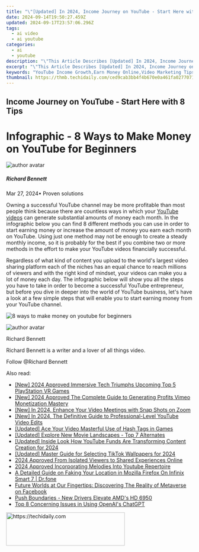 ```yaml
---
title: "\"[Updated] In 2024, Income Journey on YouTube - Start Here with 8 Tips\""
date: 2024-09-14T19:50:27.459Z
updated: 2024-09-17T23:57:06.296Z
tags:
  - ai video
  - ai youtube
categories:
  - ai
  - youtube
description: "\"This Article Describes [Updated] In 2024, Income Journey on YouTube - Start Here with 8 Tips\""
excerpt: "\"This Article Describes [Updated] In 2024, Income Journey on YouTube - Start Here with 8 Tips\""
keywords: "YouTube Income Growth,Earn Money Online,Video Marketing Tips,Digital Revenue Journey,Starting Earning Videos,Financial Gain Strategies,Content Creator Success"
thumbnail: https://thmb.techidaily.com/ced9cab3bb4f4b670e0a461fa0277071d0fe6cc512c46ece52a065d147ecc37a.jpg
---
```


## Income Journey on YouTube - Start Here with 8 Tips

# Infographic - 8 Ways to Make Money on YouTube for Beginners

![author avatar](https://images.wondershare.com/filmora/article-images/richard-bennett.jpg)

##### Richard Bennett

 Mar 27, 2024• Proven solutions

Owning a successful YouTube channel may be more profitable than most people think because there are countless ways in which your [YouTube videos](https://tools.techidaily.com/wondershare/filmora/download/) can generate substantial amounts of money each month. In the infographic below you can find 8 different methods you can use in order to start earning money or increase the amount of money you earn each month on YouTube. Using just one method may not be enough to create a steady monthly income, so it is probably for the best if you combine two or more methods in the effort to make your YouTube videos financially successful.

Regardless of what kind of content you upload to the world's largest video sharing platform each of the niches has an equal chance to reach millions of viewers and with the right kind of mindset, your videos can make you a lot of money each day. The infographic below will show you all the steps you have to take in order to become a successful YouTube entrepreneur, but before you dive in deeper into the world of YouTube business, let's have a look at a few simple steps that will enable you to start earning money from your YouTube channel.

![8 ways to make money on youtube for beginners](https://filmora.wondershare.com/youtube-video-editing/8-ways-to-make-money-on-youtube-for-beginners.jpg)

![author avatar](https://images.wondershare.com/filmora/article-images/richard-bennett.jpg)

Richard Bennett

Richard Bennett is a writer and a lover of all things video.

Follow @Richard Bennett

<ins class="adsbygoogle"
     style="display:block"
     data-ad-format="autorelaxed"
     data-ad-client="ca-pub-7571918770474297"
     data-ad-slot="1223367746"></ins>

<ins class="adsbygoogle"
     style="display:block"
     data-ad-client="ca-pub-7571918770474297"
     data-ad-slot="8358498916"
     data-ad-format="auto"
     data-full-width-responsive="true"></ins>

<span class="atpl-alsoreadstyle">Also read:</span>
<div><ul>
<li><a href="https://fox-http.techidaily.com/new-2024-approved-immersive-tech-triumphs-upcoming-top-5-playstation-vr-games/"><u>[New] 2024 Approved Immersive Tech Triumphs Upcoming Top 5 PlayStation VR Games</u></a></li>
<li><a href="https://vimeo-videos.techidaily.com/new-2024-approved-the-complete-guide-to-generating-profits-vimeo-monetization-mastery/"><u>[New] 2024 Approved The Complete Guide to Generating Profits Vimeo Monetization Mastery</u></a></li>
<li><a href="https://screen-sharing-recording.techidaily.com/new-in-2024-enhance-your-video-meetings-with-snap-shots-on-zoom/"><u>[New] In 2024, Enhance Your Video Meetings with Snap Shots on Zoom</u></a></li>
<li><a href="https://youtube-docs.techidaily.com/n-2024-the-definitive-guide-to-professional-level-youtube-video-edits/"><u>[New] In 2024, The Definitive Guide to Professional-Level YouTube Video Edits</u></a></li>
<li><a href="https://youtube-videos.techidaily.com/updated-ace-your-video-masterful-use-of-hash-tags-in-games/"><u>[Updated] Ace Your Video Masterful Use of Hash Tags in Games</u></a></li>
<li><a href="https://youtube-docs.techidaily.com/ed-explore-new-movie-landscapes-top-7-alternates/"><u>[Updated] Explore New Movie Landscapes - Top 7 Alternates</u></a></li>
<li><a href="https://youtube-docs.techidaily.com/ed-inside-look-how-youtube-funds-are-transforming-content-creation-for-2024/"><u>[Updated] Inside Look How YouTube Funds Are Transforming Content Creation for 2024</u></a></li>
<li><a href="https://fox-info.techidaily.com/updated-master-guide-for-selecting-tiktok-wallpapers-for-2024/"><u>[Updated] Master Guide for Selecting TikTok Wallpapers for 2024</u></a></li>
<li><a href="https://youtube-docs.techidaily.com/approved-from-isolated-viewers-to-shared-experiences-online/"><u>2024 Approved From Isolated Viewers to Shared Experiences Online</u></a></li>
<li><a href="https://youtube-docs.techidaily.com/approved-incorporating-melodies-into-youtube-repertoire/"><u>2024 Approved Incorporating Melodies Into Youtube Repertoire</u></a></li>
<li><a href="https://location-fake.techidaily.com/a-detailed-guide-on-faking-your-location-in-mozilla-firefox-on-infinix-smart-7-drfone-by-drfone-virtual-android/"><u>A Detailed Guide on Faking Your Location in Mozilla Firefox On Infinix Smart 7 | Dr.fone</u></a></li>
<li><a href="https://facebook.techidaily.com/future-worlds-at-our-fingertips-discovering-the-reality-of-metaverse-on-facebook/"><u>Future Worlds at Our Fingertips: Discovering The Reality of Metaverse on Facebook</u></a></li>
<li><a href="https://graphic-issues.techidaily.com/push-boundaries-new-drivers-elevate-amds-hd-6950/"><u>Push Boundaries - New Drivers Elevate AMD's HD 6950</u></a></li>
<li><a href="https://tech-haven.techidaily.com/top-8-concerning-issues-in-using-openais-chatgpt/"><u>Top 8 Concerning Issues in Using OpenAI's ChatGPT</u></a></li>
</ul></div>

<!-- affiliate ads begin -->
<a href="https://bluettius.sjv.io/c/5597632/2139113/17108" target="_top" id="2139113">
  <img src="//a.impactradius-go.com/display-ad/17108-2139113" border="0" alt="https://techidaily.com" width="320" height="90"/>
</a>
<img height="0" width="0" src="https://bluettius.sjv.io/i/5597632/2139113/17108" style="position:absolute;visibility:hidden;" border="0" />
<!-- affiliate ads end -->

